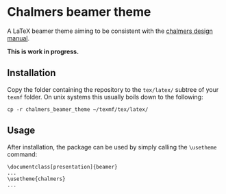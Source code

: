 # Chalmers beamer theme

A LaTeX beamer theme aiming to be consistent with the [chalmers design manual](https://www.chalmers.se/SiteCollectionDocuments/om%20chalmers%20dokument/Grafisk%20profil/Chalmers%20Design%20Manual%201.0_eng.pdf).

**This is work in progress.**

## Installation

Copy the folder containing the repository to the `tex/latex/` subtree of your
`texmf` folder. On unix systems this usually boils down to the following:

```
cp -r chalmers_beamer_theme ~/texmf/tex/latex/
```

## Usage

After installation, the package can be used by simply calling the `\usetheme` command:

```
\documentclass[presentation]{beamer}
...
\usetheme{chalmers}
...
```
